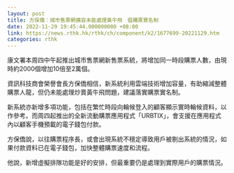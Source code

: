 ```yaml
---
layout: post
title: 方保僑：城市售票網擴容未能處理黃牛飛　倡購票實名制
date: 2022-11-29 19:45:44.000000000 +08:00
link: https://news.rthk.hk/rthk/ch/component/k2/1677699-20221129.htm
categories: rthk
---
```


康文署本周四中午起推出城市售票網新售票系統，將增加同一時段購票人數，由現時約2000個增加10倍至2萬個。

資訊科技商會榮譽會長方保僑相信，新系統利用雲端技術增加容量，有助縮減整體購票人龍，但仍未能處理炒賣黃牛飛問題，建議落實購票實名制。

新系統亦新增多項功能，包括在繁忙時段向輪候登入的顧客顯示實時輪候資料，以作參考。而周四起推出的全新流動購票應用程式「URBTIX」，會支援在應用程式內以顧客手機預載的電子錢包付款。

方保僑說，以往購票程序長，或會出現系統不穩定導致用戶被剔出系統的情況，如果付款資料已在電子錢包，加快整體購票速度和流程。

他說，新增虛擬排隊功能是好的安排，但最重要仍是處理到實際用戶的購票情況。
